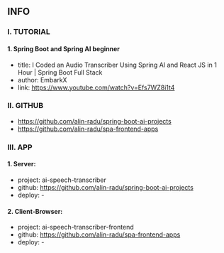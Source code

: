 ## INFO

### I. TUTORIAL

#### 1. Spring Boot and Spring AI beginner

- title: I Coded an Audio Transcriber Using Spring AI and React JS in 1 Hour | Spring Boot Full Stack
- author: EmbarkX
- link: https://www.youtube.com/watch?v=Efs7WZ8i1t4

### II. GITHUB

- https://github.com/alin-radu/spring-boot-ai-projects
- https://github.com/alin-radu/spa-frontend-apps

### III. APP

#### 1. Server: 
- project: ai-speech-transcriber
- github: https://github.com/alin-radu/spring-boot-ai-projects
- deploy: -

#### 2. Client-Browser:
- project: ai-speech-transcriber-frontend
- github: https://github.com/alin-radu/spa-frontend-apps
- deploy: -
